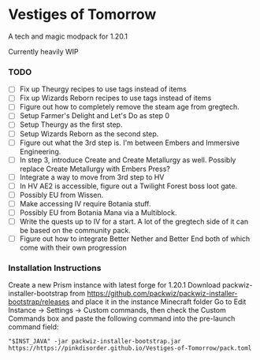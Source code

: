 # Vestiges of Tomorrow

A tech and magic modpack for 1.20.1

Currently heavily WIP

### TODO

- [ ] Fix up Theurgy recipes to use tags instead of items
- [ ] Fix up Wizards Reborn recipes to use tags instead of items
- [ ] Figure out how to completely remove the steam age from gregtech.
- [ ] Setup Farmer's Delight and Let's Do as step 0
- [ ] Setup Theurgy as the first step.
- [ ] Setup Wizards Reborn as the second step.
- [ ] Figure out what the 3rd step is. I'm between Embers and Immersive Engineering.
- [ ] In step 3, introduce Create and Create Metallurgy as well. Possibly replace Create Metallurgy with Embers Press?
- [ ] Integrate a way to move from 3rd step to HV
- [ ] In HV AE2 is accessible, figure out a Twilight Forest boss loot gate.
- [ ] Possibly EU from Wissen.
- [ ] Make accessing IV require Botania stuff.
- [ ] Possibly EU from Botania Mana via a Multiblock.
- [ ] Write the quests up to IV for a start. A lot of the gregtech side of it can be based on the community pack.
- [ ] Figure out how to integrate Better Nether and Better End both of which come with their own progression

### Installation Instructions

Create a new Prism instance with latest forge for 1.20.1
Download packwiz-installer-bootstrap from https://github.com/packwiz/packwiz-installer-bootstrap/releases and place it in the instance Minecraft folder
Go to Edit Instance -> Settings -> Custom commands, then check the Custom Commands box and paste the following command into the pre-launch command field:

`"$INST_JAVA" -jar packwiz-installer-bootstrap.jar https://https://pinkdisorder.github.io/Vestiges-of-Tomorrow/pack.toml`